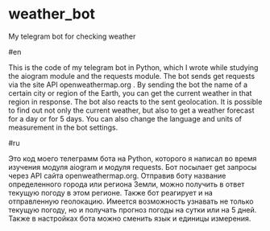 # weather_bot
My telegram bot for checking weather


#en

This is the code of my telegram bot in Python, which I wrote while studying the aiogram module and the requests module. The bot sends get requests via the site API openweathermap.org . By sending the bot the name of a certain city or region of the Earth, you can get the current weather in that region in response. The bot also reacts to the sent geolocation. It is possible to find out not only the current weather, but also to get a weather forecast for a day or for 5 days. You can also change the language and units of measurement in the bot settings.


#ru

Это код моего телеграмм бота на Python, которого я написал во время изучения модуля aiogram и модуля requests. Бот посылает get запросы через API сайта openweathermap.org. Отправив боту название определенного города или региона Земли, можно получить в ответ текущую погоду в этом регионе. Также бот реагирует и на отправленную геолокацию. Имеется возможность узнавать не только текущую погоду, но и получать прогноз погоды на сутки или на 5 дней. Также в настройках бота можно сменить язык и единицы измерения.

